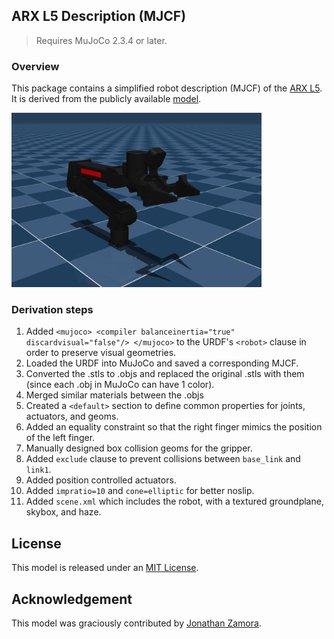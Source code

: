 ## ARX L5 Description (MJCF)

> Requires MuJoCo 2.3.4 or later.

### Overview

This package contains a simplified robot description (MJCF) of the [ARX L5](https://arx-x.com/). It is derived from the publicly available [model](https://github.com/ARXroboticsX/ARX_Model/tree/master/X5/X5A/urdf).

<p float="left">
  <img src="arx_l5.png" width="400">
</p>

### Derivation steps

1.  Added `<mujoco> <compiler balanceinertia="true" discardvisual="false"/> </mujoco>` to the URDF's
    `<robot>` clause in order to preserve visual geometries.
2.  Loaded the URDF into MuJoCo and saved a corresponding MJCF.
3.  Converted the .stls to .objs and replaced the original .stls with them (since each .obj in MuJoCo can have 1 color).
4.  Merged similar materials between the .objs
5.  Created a `<default>` section to define common properties for joints, actuators, and geoms.
6.  Added an equality constraint so that the right finger mimics the position of the left finger.
7.  Manually designed box collision geoms for the gripper.
8.  Added `exclude` clause to prevent collisions between `base_link` and `link1`.
9.  Added position controlled actuators.
10. Added `impratio=10` and `cone=elliptic` for better noslip.
11. Added `scene.xml` which includes the robot, with a textured groundplane, skybox, and haze.

## License

This model is released under an [MIT License](LICENSE).

## Acknowledgement

This model was graciously contributed by [Jonathan Zamora](https://jonzamora.dev/).
